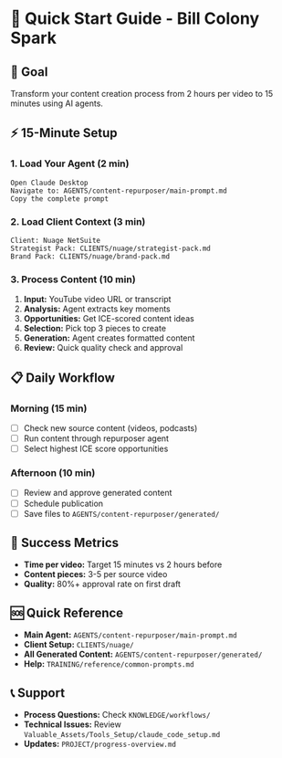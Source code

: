 # 🚀 Quick Start Guide - Bill Colony Spark

## 🎯 Goal
Transform your content creation process from 2 hours per video to 15 minutes using AI agents.

## ⚡ 15-Minute Setup

### 1. Load Your Agent (2 min)
```
Open Claude Desktop
Navigate to: AGENTS/content-repurposer/main-prompt.md
Copy the complete prompt
```

### 2. Load Client Context (3 min)  
```
Client: Nuage NetSuite
Strategist Pack: CLIENTS/nuage/strategist-pack.md
Brand Pack: CLIENTS/nuage/brand-pack.md
```

### 3. Process Content (10 min)
1. **Input:** YouTube video URL or transcript
2. **Analysis:** Agent extracts key moments
3. **Opportunities:** Get ICE-scored content ideas
4. **Selection:** Pick top 3 pieces to create
5. **Generation:** Agent creates formatted content
6. **Review:** Quick quality check and approval

## 📋 Daily Workflow

### Morning (15 min)
- [ ] Check new source content (videos, podcasts)
- [ ] Run content through repurposer agent
- [ ] Select highest ICE score opportunities

### Afternoon (10 min)  
- [ ] Review and approve generated content
- [ ] Schedule publication
- [ ] Save files to `AGENTS/content-repurposer/generated/`

## 🎯 Success Metrics
- **Time per video:** Target 15 minutes vs 2 hours before
- **Content pieces:** 3-5 per source video
- **Quality:** 80%+ approval rate on first draft

## 🆘 Quick Reference
- **Main Agent:** `AGENTS/content-repurposer/main-prompt.md`
- **Client Setup:** `CLIENTS/nuage/`
- **All Generated Content:** `AGENTS/content-repurposer/generated/`
- **Help:** `TRAINING/reference/common-prompts.md`

## 📞 Support
- **Process Questions:** Check `KNOWLEDGE/workflows/`
- **Technical Issues:** Review `Valuable_Assets/Tools_Setup/claude_code_setup.md`
- **Updates:** `PROJECT/progress-overview.md`